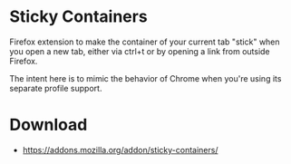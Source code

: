 # Sticky Containers

Firefox extension to make the container of your current tab "stick" when you open a new tab, either via ctrl+t or by opening a link from outside Firefox.

The intent here is to mimic the behavior of Chrome when you're using its separate profile support.

# Download
* https://addons.mozilla.org/addon/sticky-containers/
